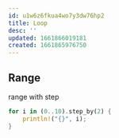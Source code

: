 ```yaml
---
id: u1w6z6fkua4wo7y3dw76hp2
title: Loop
desc: ''
updated: 1661866019181
created: 1661865976750
---
```


## Range

range with step

```rust
for i in (0..10).step_by(2) {
	println!("{}", i);
}
```

